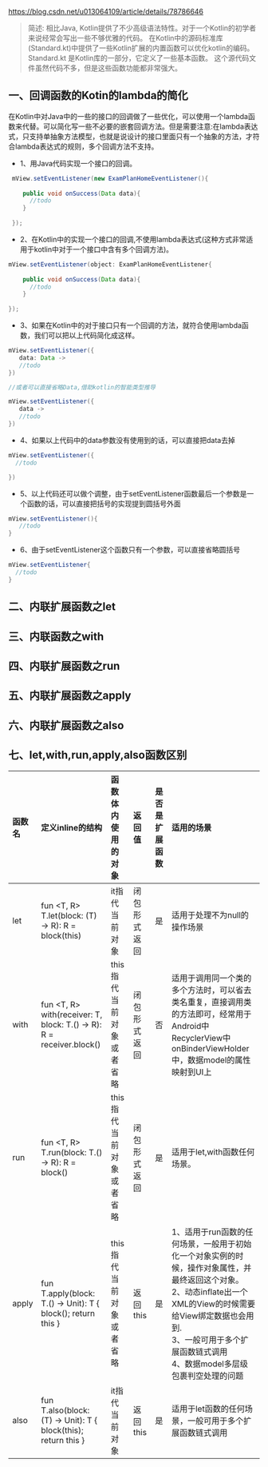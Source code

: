 https://blog.csdn.net/u013064109/article/details/78786646

> 简述:
相比Java, Kotlin提供了不少高级语法特性。对于一个Kotlin的初学者来说经常会写出一些不够优雅的代码。
在Kotlin中的源码标准库(Standard.kt)中提供了一些Kotlin扩展的内置函数可以优化kotlin的编码。Standard.kt
是Kotlin库的一部分，它定义了一些基本函数。 这个源代码文件虽然代码不多，但是这些函数功能都非常强大。

## 一、回调函数的Kotin的lambda的简化

在Kotlin中对Java中的一些的接口的回调做了一些优化，可以使用一个lambda函数来代替。可以简化写一些不必要的嵌套回调方法。但是需要注意:在lambda表达式，只支持单抽象方法模型，也就是说设计的接口里面只有一个抽象的方法，才符合lambda表达式的规则，多个回调方法不支持。

- 1、用Java代码实现一个接口的回调。
```java
 mView.setEventListener(new ExamPlanHomeEventListener(){
 
    public void onSuccess(Data data){
      //todo
    }
 
 });
```
- 2、在Kotlin中的实现一个接口的回调,不使用lambda表达式(这种方式非常适用于kotlin中对于一个接口中含有多个回调方法)。

```java
mView.setEventListener(object: ExamPlanHomeEventListener{
     
    public void onSuccess(Data data){
      //todo
    }
     
});
```
- 3、如果在Kotlin中的对于接口只有一个回调的方法，就符合使用lambda函数，我们可以把以上代码简化成这样。
```java
mView.setEventListener({
   data: Data ->
   //todo
})

//或者可以直接省略Data,借助kotlin的智能类型推导

mView.setEventListener({
   data ->
   //todo
})
```
- 4、如果以上代码中的data参数没有使用到的话，可以直接把data去掉
```java
mView.setEventListener({
  //todo

})
```
- 5、以上代码还可以做个调整，由于setEventListener函数最后一个参数是一个函数的话，可以直接把括号的实现提到圆括号外面
```java
mView.setEventListener(){
   //todo
}
```
- 6、由于setEventListener这个函数只有一个参数，可以直接省略圆括号
```java
mView.setEventListener{
  //todo
}
```

## 二、内联扩展函数之let

## 三、内联函数之with

## 四、内联扩展函数之run

## 五、内联扩展函数之apply

## 六、内联扩展函数之also

## 七、let,with,run,apply,also函数区别

| 函数名	| 定义inline的结构 |	函数体内使用的对象	 | 返回值 |	是否是扩展函数 |	适用的场景|
|:------ |:-------------- |:---------------- |:-------- |:--------- |:-----------|
| let |	fun <T, R> T.let(block: (T) -> R): R = block(this) |	it指代当前对象 |	闭包形式返回	| 是 |	适用于处理不为null的操作场景 |
| with |	fun <T, R> with(receiver: T, block: T.() -> R): R = receiver.block() |	this指代当前对象或者省略 |	闭包形式返回	| 否 |	适用于调用同一个类的多个方法时，可以省去类名重复，直接调用类的方法即可，经常用于Android中RecyclerView中onBinderViewHolder中，数据model的属性映射到UI上 |
| run	| fun <T, R> T.run(block: T.() -> R): R = block()	| this指代当前对象或者省略 |	闭包形式返回 |	是 |	适用于let,with函数任何场景。|
| apply	| fun T.apply(block: T.() -> Unit): T { block(); return this } |	this指代当前对象或者省略 |	返回this	 | 是 |	1、适用于run函数的任何场景，一般用于初始化一个对象实例的时候，操作对象属性，并最终返回这个对象。<br>2、动态inflate出一个XML的View的时候需要给View绑定数据也会用到.<br>3、一般可用于多个扩展函数链式调用<br>4、数据model多层级包裹判空处理的问题 |
| also	 | fun T.also(block: (T) -> Unit): T { block(this); return this }	| it指代当前对象 |	返回this	| 是 |	适用于let函数的任何场景，一般可用于多个扩展函数链式调用 |
